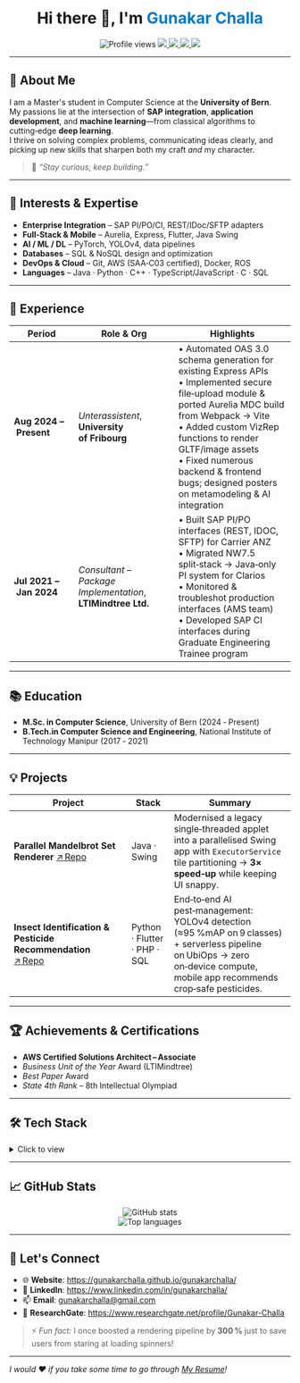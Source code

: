 <h1 align="center">Hi there 👋, I'm <span style="color:#007ACC">Gunakar Challa</span></h1>
<p align="center">
  <img src="https://komarev.com/ghpvc/?username=gunakarchalla&style=flat-square&color=0d6efd" alt="Profile views"/>
  <a href="https://github.com/gunakarchalla?tab=followers">
    <img src="https://img.shields.io/github/followers/gunakarchalla?&style=flat-square&label=Followers&logo=github&color=0d6efd"/>
  </a>
  <a href="https://gunakarchalla.github.io/gunakarchalla/">
    <img src="https://img.shields.io/badge/Portfolio-000000?style=flat-square&logo=githubpages&logoColor=white"/>
  </a>
  <a href="https://www.linkedin.com/in/gunakarchalla/">
    <img src="https://img.shields.io/badge/LinkedIn-0A66C2?style=flat-square&logo=linkedin&logoColor=white"/>
  </a>
  <a href="mailto:gunakarchalla@gmail.com">
    <img src="https://img.shields.io/badge/Email-D14836?style=flat-square&logo=gmail&logoColor=white"/>
  </a>
</p>

---

## 🌟 About Me

I am a Master's student in Computer Science at the **University of Bern**.<br>
My passions lie at the intersection of **SAP integration**, **application development**, and **machine learning**—from classical algorithms to cutting‑edge **deep learning**.<br>
I thrive on solving complex problems, communicating ideas clearly, and picking up new skills that sharpen both my craft *and* my character.

> 🧠 *“Stay curious, keep building.”*

---

## 🚀 Interests & Expertise

- **Enterprise Integration** – SAP PI/PO/CI, REST/IDoc/SFTP adapters  
- **Full‑Stack & Mobile** – Aurelia, Express, Flutter, Java Swing  
- **AI / ML / DL** – PyTorch, YOLOv4, data pipelines  
- **Databases** – SQL & NoSQL design and optimization  
- **DevOps & Cloud** – Git, AWS (SAA‑C03 certified), Docker, ROS  
- **Languages** – Java · Python · C++ · TypeScript/JavaScript · C · SQL  

---

## 🏢 Experience

| Period | Role & Org | Highlights |
| ------ | ---------- | ---------- |
| **Aug 2024 – Present** | *Unterassistent*, **University of Fribourg** | • Automated OAS 3.0 schema generation for existing Express APIs<br>• Implemented secure file‑upload module & ported Aurelia MDC build from Webpack → Vite<br>• Added custom VizRep functions to render GLTF/image assets<br>• Fixed numerous backend & frontend bugs; designed posters on metamodeling & AI integration |
| **Jul 2021 – Jan 2024** | *Consultant – Package Implementation*, **LTIMindtree Ltd.** | • Built SAP PI/PO interfaces (REST, IDOC, SFTP) for Carrier ANZ<br>• Migrated NW7.5 split‑stack → Java‑only PI system for Clarios<br>• Monitored & troubleshot production interfaces (AMS team)<br>• Developed SAP CI interfaces during Graduate Engineering Trainee program |

---

## 📚 Education

- **M.Sc. in Computer Science**, University of Bern (2024 ‑ Present)  
- **B.Tech.in Computer Science and Engineering**, National Institute of Technology Manipur (2017 ‑ 2021)  

---

## 💡 Projects

| Project | Stack | Summary |
| ------- | ----- | ------- |
| **Parallel Mandelbrot Set Renderer** [:arrow_upper_right: Repo](https://github.com/gunakarchalla/Parallel-Mandelbrot-Set-Renderer) | Java · Swing | Modernised a legacy single‑threaded applet into a parallelised Swing app with `ExecutorService` tile partitioning → **3× speed‑up** while keeping UI snappy. |
| **Insect Identification & Pesticide Recommendation** [:arrow_upper_right: Repo](https://github.com/gunakarchalla/Identification-of-Insects-and-Pesticide-Recommendation-using-Deep-Learning) | Python · Flutter · PHP · SQL | End‑to‑end AI pest‑management: YOLOv4 detection (≈95 %mAP on 9 classes) + serverless pipeline on UbiOps → zero on‑device compute, mobile app recommends crop‑safe pesticides. |

---

## 🏆 Achievements & Certifications

- **AWS Certified Solutions Architect – Associate**  
- *Business Unit of the Year* Award (LTIMindtree)  
- *Best Paper* Award  
- *State 4th Rank* – 8th Intellectual Olympiad  

---

## 🛠 Tech Stack

<details>
  <summary>Click to view</summary>

| Domain | Tools & Frameworks |
| ------ | ----------------- |
| **Languages** | Java, Python, C++, C, JavaScript/TypeScript, SQL |
| **Frameworks/Libraries** | Aurelia, Express, Flutter, PyTorch |
| **Integration & Cloud** | SAP PI/PO/CI, AWS, Docker |
| **Tooling** | Git, Postman, Swagger, ServiceNow, Jira |
| **Misc.** | ROS, Arduino, Markdown, LaTeX |

</details>

---

## 📈 GitHub Stats

<p align="center">
  <img src="https://github-readme-stats.vercel.app/api?username=gunakarchalla&show_icons=true&hide=stars&theme=transparent" alt="GitHub stats" />
  <br/>
  <img src="https://github-readme-stats.vercel.app/api/top-langs/?username=gunakarchalla&layout=compact&hide=jupyter%20notebook&theme=transparent" alt="Top languages" />
</p>

---

## 🤝 Let's Connect

- 🌐 **Website**: <https://gunakarchalla.github.io/gunakarchalla/>  
- 💼 **LinkedIn**: <https://www.linkedin.com/in/gunakarchalla/>  
- 📫 **Email**: <gunakarchalla@gmail.com>  
- 📰 **ResearchGate**: <https://www.researchgate.net/profile/Gunakar-Challa>

> ⚡ *Fun fact:* I once boosted a rendering pipeline by **300 %** just to save users from staring at loading spinners!

---

*I would ❤️ if you take some time to go through [My Resume](https://github.com/gunakarchalla/Enhanced-Modern-Deedy-Single-Column-Resume/blob/main/My%20Resume.pdf)!*
